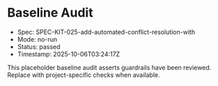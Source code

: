 # Baseline Audit

- Spec: SPEC-KIT-025-add-automated-conflict-resolution-with
- Mode: no-run
- Status: passed
- Timestamp: 2025-10-06T03:24:17Z

This placeholder baseline audit asserts guardrails have been reviewed. Replace with project-specific checks when available.
